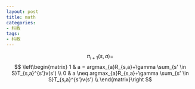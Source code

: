 ```yaml
---
layout: post
title: math
categories:
- 科教
tags:
- 科教
---
```


$$\pi_{i+1}(s,a) =$$
$$
\left\begin{matrix} 
 1  & a = argmax_{a}R_{s,a}+\gamma \sum_{s' \in S}T_{s,a}^{s'}v(s') \\ 
 0  & a \neq argmax_{a}R_{s,a}+\gamma \sum_{s' \in S}T_{s,a}^{s'}v(s') \\
\end{matrix}\right
$$

